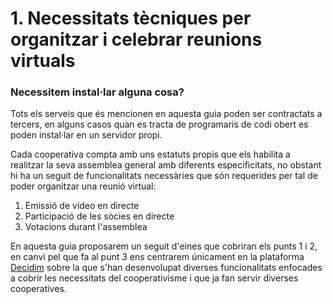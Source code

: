# 1. Necessitats tècniques per organitzar i celebrar reunions virtuals

### Necessitem instal·lar alguna cosa?

Tots els serveis que és mencionen en aquesta guia poden ser contractats a tercers, en alguns casos quan es tracta de programaris de codi obert es poden instal·lar en un servidor propi.

Cada cooperativa compta amb uns estatuts propis que els habilita a realitzar la seva assemblea general amb diferents especificitats, no obstant hi ha un seguit de funcionalitats necessàries que són requerides per tal de poder organitzar una reunió virtual:  

1. Emissió de vídeo en directe
2. Participació de les sòcies en directe
3. Votacions durant l'assemblea

En aquesta guia proposarem un seguit d'eines que cobriran els punts 1 i 2, en canvi pel que fa al punt 3 ens centrarem únicament en la plataforma [Decidim](https://decidim.org/) sobre la que s'han desenvolupat diverses funcionalitats enfocades a cobrir les necessitats del cooperativisme i que ja fan servir diverses cooperatives.

